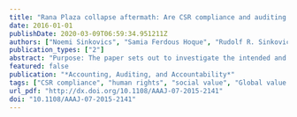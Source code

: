 ```yaml
---
title: "Rana Plaza collapse aftermath: Are CSR compliance and auditing pressures effective?"
date: 2016-01-01
publishDate: 2020-03-09T06:59:34.951211Z
authors: ["Noemi Sinkovics", "Samia Ferdous Hoque", "Rudolf R. Sinkovics"]
publication_types: ["2"]
abstract: "Purpose: The paper sets out to investigate the intended and unintended consequences of compliance and auditing pressures in the Bangladeshi garment industry. To explore this issue we draw on three medium sized suppliers. The institutional changes that followed the Rana Plaza accident in April 2013 make Bangladesh in general and the garment industry in particular an interesting and suitable research setting for standards compliance. // Design: The study adopts a multiple case study approach. Face-to-face interviews have been conducted with the owners of three Bangladeshi garment manufacturing firms and several workers. Additionally, organisational documents and local newspaper articles had been collected wherever possible. // Findings: The results indicate that the pressure for compliance has led the case companies to prioritise the implementation of measurable standards over the socially grounded needs and priorities of workers. As a consequence certain initiatives instead of adding new social value in fact destroyed previously existing social value. Furthermore, the pressure for compliance created the necessity to find ways to cover the sizable cost of compliance. This prompted firms to pursue process upgrading through technological advancements and increased work pressures on the labour force. These initiatives led to an increased power imbalance and the exclusion of unskilled workers from the job market.// Originality: The paper contributes to the understanding of the human rights implications of compliance and auditing pressures and initiatives. Furthermore, in order to further enrich existing knowledge in the critical accounting literature, the study draws on insights from the global value chains (GVC) and international business (IB) literatures."
featured: false
publication: "*Accounting, Auditing, and Accountability*"
tags: ["CSR compliance", "human rights", "social value", "Global value chain", "social upgrading"]
url_pdf: "http://dx.doi.org/10.1108/AAAJ-07-2015-2141"
doi: "10.1108/AAAJ-07-2015-2141"
---
```


